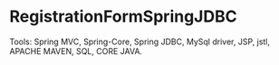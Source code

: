 # RegistrationFormSpringJDBC
Tools: Spring MVC, Spring-Core, Spring JDBC, MySql driver, JSP, jstl, APACHE MAVEN, SQL, CORE JAVA.
